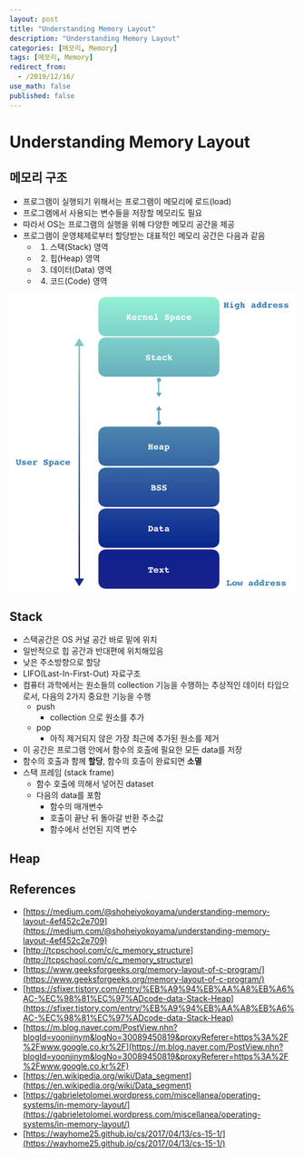 ```yaml
---
layout: post
title: "Understanding Memory Layout"
description: "Understanding Memory Layout"
categories: [메모리, Memory]
tags: [메모리, Memory]
redirect_from:
  - /2019/12/16/
use_math: false
published: false
---
```


# Understanding Memory Layout

## 메모리 구조

- 프로그램이 실행되기 위해서는 프로그램이 메모리에 로드(load)
- 프로그램에서 사용되는 변수들을 저장할 메모리도 필요
- 따라서 OS는 프로그램의 실행을 위해 다양한 메모리 공간을 제공
- 프로그램이 운영체제로부터 할당받는 대표적인 메모리 공간은 다음과 같음
  - 1. 스택(Stack) 영역
  - 2. 힙(Heap) 영역
  - 3. 데이터(Data) 영역
  - 4. 코드(Code) 영역

<img src="/assets/images/posts/2019-12-16-understanding-memory-layout/memory_layout.png">

## Stack

- 스택공간은 OS 커널 공간 바로 밑에 위치
- 일반적으로 힙 공간과 반대편에 위치해있음
- 낮은 주소방향으로 할당
- LIFO(Last-In-First-Out) 자료구조
- 컴퓨터 과학에서는 원소들의 collection 기능을 수행하는 추상적인 데이터 타입으로서, 다음의 2가지 중요한 기능을 수행
  - push
    - collection 으로 원소를 추가
  - pop
    - 아직 제거되지 않은 가장 최근에 추가된 원소를 제거
- 이 공간은 프로그램 안에서 함수의 호출에 필요한 모든 data를 저장
- 함수의 호출과 함께 **할당**, 함수의 호출이 완료되면 **소멸**
- 스택 프레임 (stack frame)
  - 함수 호출에 의해서 넣어진 dataset
  - 다음의 data를 포함
    - 함수의 매개변수
    - 호출이 끝난 뒤 돌아갈 반환 주소값
    - 함수에서 선언된 지역 변수

## Heap

## References

- [https://medium.com/@shoheiyokoyama/understanding-memory-layout-4ef452c2e709](https://medium.com/@shoheiyokoyama/understanding-memory-layout-4ef452c2e709)
- [http://tcpschool.com/c/c_memory_structure](http://tcpschool.com/c/c_memory_structure)
- [https://www.geeksforgeeks.org/memory-layout-of-c-program/](https://www.geeksforgeeks.org/memory-layout-of-c-program/)
- [https://sfixer.tistory.com/entry/%EB%A9%94%EB%AA%A8%EB%A6%AC-%EC%98%81%EC%97%ADcode-data-Stack-Heap](https://sfixer.tistory.com/entry/%EB%A9%94%EB%AA%A8%EB%A6%AC-%EC%98%81%EC%97%ADcode-data-Stack-Heap)
- [https://m.blog.naver.com/PostView.nhn?blogId=yoonjinym&logNo=30089450819&proxyReferer=https%3A%2F%2Fwww.google.co.kr%2F](https://m.blog.naver.com/PostView.nhn?blogId=yoonjinym&logNo=30089450819&proxyReferer=https%3A%2F%2Fwww.google.co.kr%2F)
- [https://en.wikipedia.org/wiki/Data_segment](https://en.wikipedia.org/wiki/Data_segment)
- [https://gabrieletolomei.wordpress.com/miscellanea/operating-systems/in-memory-layout/](https://gabrieletolomei.wordpress.com/miscellanea/operating-systems/in-memory-layout/)
- [https://wayhome25.github.io/cs/2017/04/13/cs-15-1/](https://wayhome25.github.io/cs/2017/04/13/cs-15-1/)
